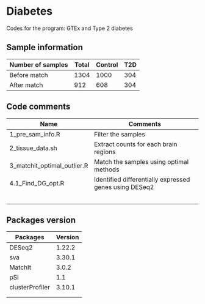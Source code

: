 # Diabetes
Codes for the program: GTEx and Type 2 diabetes



## Sample information

| Number of samples | Total | Control | T2D  |
| ----------------- | ----- | ------- | ---- |
| Before match      | 1304  | 1000    | 304  |
| After match       | 912   | 608     | 304  |



## Code comments

| Name                        | Comments                                               |
| --------------------------- | ------------------------------------------------------ |
| 1_pre_sam_info.R            | Filter the samples                                     |
| 2_tissue_data.sh            | Extract counts for each brain regions                  |
| 3_matchit_optimal_outlier.R | Match the samples using optimal methods                |
| 4.1_Find_DG_opt.R           | Identified differentially expressed genes using DESeq2 |
|                             |                                                        |
|                             |                                                        |
|                             |                                                        |
|                             |                                                        |
|                             |                                                        |





## Packages version

| Packages        | Version |
| --------------- | ------- |
| DESeq2          | 1.22.2  |
| sva             | 3.30.1  |
| MatchIt         | 3.0.2   |
| pSI             | 1.1     |
| clusterProfiler | 3.10.1  |
|                 |         |
|                 |         |

